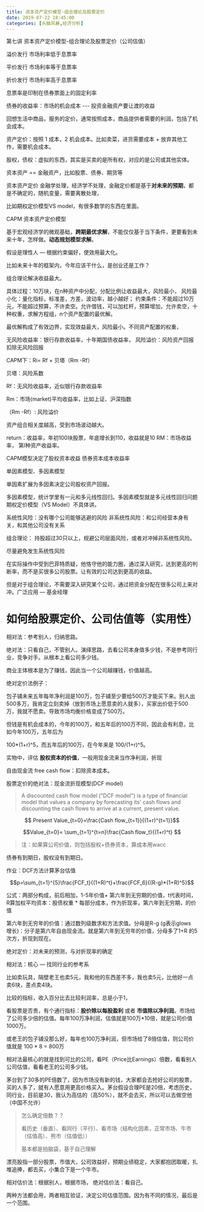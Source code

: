 ```yaml
---
title: 资本资产定价模型-组合理论及股票定价
date: 2019-07-22 18:45:00
categories: [头脑风暴,经济分析]
---
```


第七讲 资本资产定价模型-组合理论及股票定价（公司估值）

溢价发行
市场利率低于息票率

平价发行
市场利率等于息票率

折价发行
市场利率高于息票率

息票率是印制在债券票面上的固定利率

债券的收益率：市场的机会成本 --- 投资金融资产要让渡的收益

回想生活中商品，服务的定价，通常按照成本，商品提供者需要的利润，包括了机会成本。

资产定价：按照 1 成本，2 机会成本。比如卖菜，进货需要成本 + 放弃其他工作，需要机会成本。

<!--more-->

股权，债权：虚拟的东西，其实是买卖的是所有权，对应的是公司或其他实体。

资本资产  == 金融资产，比如股票、债券、期货等

资本资产定价 金融学处理，经济学不处理，金融定价都是基于**对未来的预期**，都是不确定的，随机变量，需要离散处理，

比如期权定价模型VS model，有很多数学的东西在里面。

CAPM 资本资产定价模型

基于宏观经济学的微观基础，**跨期最优求解**，不能仅仅基于当下条件，更要看到未来十年，怎样做。**动态规划模型求解**。

假设是理性人 — 根据约束偏好，使效用最大化。

比如未来十年的框架内，今年应该干什么，是创业还是工作？



组合理论解决收益最大。

具体过程：10万块，在n种资产中分配，分配比例让收益最大，风险最小，
风险最小化：量化指标，标准差，方差，波动率，越小越好；
约束条件：不能超过10万元，不能超过预算，不许卖空。允许借钱，可以加杠杆，预算增加，允许卖空，十种权重，求解方程组，n个资产配置的最优解。

最优解构成了有效边界，实现效益最大，风险最小。不同资产配置的权重，

无风险收益率：银行存款收益率，十年期国债收益率，
风险溢价：风险资产回报扣除无风险回报

CAPM下：Ri= Rf + 贝塔（Rm -Rf）

贝塔：风险系数

Rf：无风险收益率，近似银行存款收益率

Rm：市场(market)平均收益率，比如上证、沪深指数

（Rm -Rf）: 风险溢价

资产组合相关度越高，受到市场波动越大。

return：收益率，年初100块股票，年底增长到110，收益就是10
RM：市场收益率，
第I种资产收益率。

CAPM模型决定了股权资本收益
债券资本成本收益率

单因素模型、多因素模型

单因素扩展为多因素决定公司股权资产回报。

多因素模型，统计学里有一元和多元线性回归。多因素模型就是多元线性回归问题
期权定价模型（VS Model）不具体讲。

系统性风险：没有哪个公司能够逃避的风险
非系统性风险：和公司经营本身有关，和其他公司没有关系

组合理论：
持股超过30只以上，规避公司层面风险，或者对冲掉非系统性风险。

尽量避免发生系统性风险

在实际操作中受到巴菲特质疑，他恪守他的能力圈，通过深入研究，达到更高的判断率，而不是买很多公司股票。让有效的公司达到更高的收益。

但是对于组合理论，不需要深入研究某个公司，通过把资金分配在很多公司上来对冲。广泛应用 — 基金经理

# 如何给股票定价、公司估值等（实用性）

相对法：参考别人，归纳思路。

绝对法：只看自己，不管别人。演绎思路，去看公司本身值多少钱，不是参考同行业，竞争对手。从根本上看公司多少钱。

商业主体根本是为了赚钱，因此当一个公司越赚钱，价值越高。

绝对定价法例子：

包子铺未来五年每年净利润是100万，包子铺至少要给500万才能买下来。别人出500多万，我肯定立刻卖掉（放到市场上愿意卖的人就多），买家出价低于500万，我就不愿卖。导致市场均衡价格变成了500万。

但钱是有机会成本的，今年的100万，和五年后的100万不同，因此会有利息，比如今年100万，五年后为

100*(1+r)^5，而五年后的100万，在今年来是 100/(1+r)^5。

实物中，评估 **股权资本的价值**，一般用现金流来当作净利润，折现

自由现金流 free cash flow：扣除资本成本。

股票定价的绝对法：现金流折现模型(DCF model)

> A discounted cash flow model ("DCF model") is a type of financial model that values a company by forecasting its' cash flows and discounting the cash flows to arrive at a current, present value.


$$ Present Value_{t=0}=\frac{Cash flow_{t=1}}{(1+r)^{t=1}}$$


$$Value_{t=0}= \sum_{t=1}^{t=n}\frac{Cash flow_t}{(1+r)^t} $$

> 注：如果算公司价值，则包括股权+债券资本，算成本用wacc

债券有到期日，股权没有到期日。

作业：DCF方法计算茅台估值

$$p=\sum_{t=1}^{5}\frac{FCF_t}{(1+R)^t}+\frac{FCF_6}{(R-g)*(1+R)^5}$$ 

公式：两部分构成，前后相加，1-5年价值+ 第六年到无穷期的价值，t代表时间，R算加权平均资本：股债权重 * 每部分成本，作为折现率，第六年到无穷期，的价值

第六年到无穷年的价值：通过数列级数求和方法求值。分母是R-g (g表示glows 增长)：分子是第六年自由现金流。就是第六年到无穷年的价值，分母多了1+R 的5次方，折现到现在。

绝对定价：对未来的预测，与对折现率的确定

相对法：核心 — 找同行业的参考系

比如卖玩具，隔壁老王也卖5元，我和他的东西差不多，我也卖5元，比他好一点卖6块，差点卖4块。

比较的指标，收入百分比去比较利润率，总是小于1，

看股票是否贵，有个通行指标：**股价除以每股盈利** 或者 **市值除以净利润**。市场给了公司多少倍的估值。每年100万净利润，估值就是100万*10倍，就是公司价值1000万。

或老王的包子铺没那么好，每年也100万净利润，但市场给了8倍估值，则公司价值就是 100 * 8 = 800万

相对法最核心的就是找到可比的公司，看PE（Price比Earnings）倍数，看看别人公司估值，看看老王的公司多少钱。

茅台到了30多的PE倍数了，因为市场没有新的钱，大家都会去抢好公司的股票，买的人多了，就有人愿意用更高价格买入。茅台假设合理PE是20倍，考虑历史，同行业，目前是30，我认为高估的（高50%），就不会去买，所以可以去做空他（中国不允许）

> 怎么确定倍数？？
>
> 看历史（垂直）、看同行（平行）、看市场（结构化因素，正常市场、牛市（估值高）、熊市（估值低））
>
> 基本都是拍脑袋，基于自己理解

漂亮股指一部分股票，市值大，公司效益好，预期业绩稳定，大家都抱团取暖，扎堆追捧，都去买，小集合下是一个牛市。

相对估价法：根据别人，根据市场，
绝对估价法：看自己。

两种方法都会用，两者相互验证，决定公司估值范围。因为有不同的情况，最后是一个范围。

